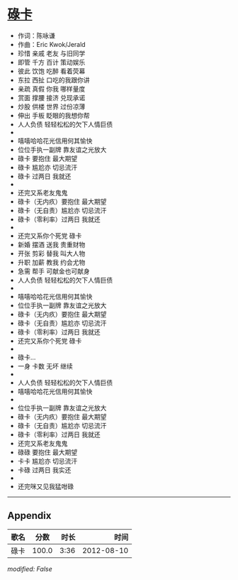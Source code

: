 # [碌卡](https://music.163.com/song?id=64026)

* 作词：陈咏谦
* 作曲：Eric Kwok/Jerald
* 珍惜 亲戚 老友 与旧同学
* 即管 千方 百计 策动娱乐
* 彼此 饮饱 吃醉 看着荧幕
* 东拉 西扯 口吃的我跟你讲
* 亲疏 真假 你我 哪样量度
* 赏面 撑腰 接济 兑现承诺
* 炒股 供楼 世界 过份凉薄
* 伸出 手板 眨眼的我想你帮
* 人人负债 轻轻松松的欠下人情巨债
* 
* 嘻嘻哈哈花光信用何其愉快
* 位位手执一副牌 靠友谊之光放大
* 碌卡 要抱住 最大期望
* 碌卡 尴尬亦 切忌流汗
* 碌卡 过两日 我就还
* 
* 还完又系老友鬼鬼
* 碌卡（无内疚）要抱住 最大期望
* 碌卡（无自责）尴尬亦 切忌流汗
* 碌卡（零利率）过两日 我就还
* 
* 还完又系你个死党 碌卡
* 新婚 摆酒 送我 贵重财物
* 开张 剪彩 替我 叫大人物
* 升职 加薪 教我 约会尤物
* 急需 帮手 可献金也可献身
* 人人负债 轻轻松松的欠下人情巨债
* 
* 嘻嘻哈哈花光信用何其愉快
* 位位手执一副牌 靠友谊之光放大
* 碌卡（无内疚）要抱住 最大期望
* 碌卡（无自责）尴尬亦 切忌流汗
* 碌卡（零利率）过两日 我就还
* 还完又系你个死党 碌卡
* 
* 碌卡...
* 一身 卡数 无坏 继续
* 
* 人人负债 轻轻松松的欠下人情巨债
* 嘻嘻哈哈花光信用何其愉快
* 
* 位位手执一副牌 靠友谊之光放大
* 碌卡（无内疚）要抱住 最大期望
* 碌卡（无自责）尴尬亦 切忌流汗
* 碌卡（零利率）过两日 我就还
* 还完又系老友鬼鬼
* 碌碌 要抱住 最大期望
* 卡卡 尴尬亦 切忌流汗
* 卡碌 过两日 我实还
* 
* 还完咪又见我猛咁碌


---

## Appendix

|歌名|分数|时长|时间|
|:---|:---:|---:|---:|
|碌卡|100.0|3:36|2012-08-10

*modified: False*